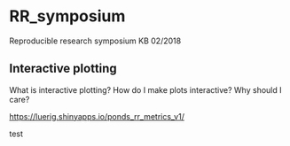 # RR_symposium
Reproducible research symposium KB 02/2018

## Interactive plotting
What is interactive plotting?
How do I make plots interactive?
Why should I care?

https://luerig.shinyapps.io/ponds_rr_metrics_v1/

test
